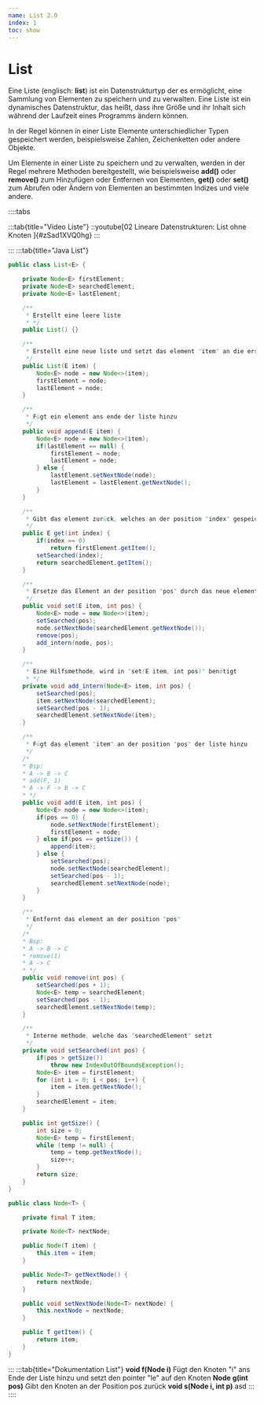 ```yaml
---
name: List 2.0
index: 1
toc: show
---
```


# List

Eine Liste (englisch: **list**) ist ein Datenstrukturtyp der es ermöglicht, eine Sammlung von Elementen zu speichern und zu verwalten. Eine Liste ist ein dynamisches Datenstruktur, das heißt, dass ihre Größe und ihr Inhalt sich während der Laufzeit eines Programms ändern können.

In der Regel können in einer Liste Elemente unterschiedlicher Typen gespeichert werden, beispielsweise Zahlen, Zeichenketten oder andere Objekte.

Um Elemente in einer Liste zu speichern und zu verwalten, werden in der Regel mehrere Methoden bereitgestellt, wie beispielsweise **add()** oder **remove()** zum Hinzufügen oder Entfernen von Elementen, **get()** oder **set()** zum Abrufen oder Ändern von Elementen an bestimmten Indizes und viele andere.

::::tabs

:::tab{title="Video Liste"}
::youtube[02 Lineare Datenstrukturen:  List ohne Knoten ]{#zSad1XVQ0hg}
:::

:::
:::tab{title="Java List"}
```java
public class List<E> {

    private Node<E> firstElement;
    private Node<E> searchedElement;
    private Node<E> lastElement;

    /**
     * Erstellt eine leere liste
     * */
    public List() {}

    /**
     * Erstellt eine neue liste und setzt das element "item" an die erste und letzte stelle
     */
    public List(E item) {
        Node<E> node = new Node<>(item);
        firstElement = node;
        lastElement = node;
    }

    /**
     * Fügt ein element ans ende der liste hinzu
     */
    public void append(E item) {
        Node<E> node = new Node<>(item);
        if(lastElement == null) {
            firstElement = node;
            lastElement = node;
        } else {
            lastElement.setNextNode(node);
            lastElement = lastElement.getNextNode();
        }
    }

    /**
     * Gibt das element zurück, welches an der position "index" gespeichert ist
     */
    public E get(int index) {
        if(index == 0)
            return firstElement.getItem();
        setSearched(index);
        return searchedElement.getItem();
    }

    /**
     * Ersetze das Element an der position "pos" durch das neue element "item"
     */
    public void set(E item, int pos) {
        Node<E> node = new Node<>(item);
        setSearched(pos);
        node.setNextNode(searchedElement.getNextNode());
        remove(pos);
        add_intern(node, pos);
    }

    /**
     * Eine Hilfsmethode, wird in "set(E item, int pos)" benötigt
     * */
    private void add_intern(Node<E> item, int pos) {
        setSearched(pos);
        item.setNextNode(searchedElement);
        setSearched(pos - 1);
        searchedElement.setNextNode(item);
    }

    /**
     * Fügt das element "item" an der position "pos" der liste hinzu
     */
    /*
    * Bsp:
    * A -> B -> C
    * add(F, 1)
    * A -> F -> B -> C
    * */
    public void add(E item, int pos) {
        Node<E> node = new Node<>(item);
        if(pos == 0) {
            node.setNextNode(firstElement);
            firstElement = node;
        } else if(pos == getSize()) {
            append(item);
        } else {
            setSearched(pos);
            node.setNextNode(searchedElement);
            setSearched(pos - 1);
            searchedElement.setNextNode(node);
        }
    }

    /**
     * Entfernt das element an der position "pos"
     */
    /*
    * Bsp:
    * A -> B -> C
    * remove(1)
    * A -> C
    * */
    public void remove(int pos) {
        setSearched(pos + 1);
        Node<E> temp = searchedElement;
        setSearched(pos - 1);
        searchedElement.setNextNode(temp);
    }

    /**
     * Interne methode, welche das "searchedElement" setzt
     */
    private void setSearched(int pos) {
        if(pos > getSize())
            throw new IndexOutOfBoundsException();
        Node<E> item = firstElement;
        for (int i = 0; i < pos; i++) {
            item = item.getNextNode();
        }
        searchedElement = item;
    }

    public int getSize() {
        int size = 0;
        Node<E> temp = firstElement;
        while (temp != null) {
            temp = temp.getNextNode();
            size++;
        }
        return size;
    }
}

public class Node<T> {

    private final T item;

    private Node<T> nextNode;

    public Node(T item) {
        this.item = item;
    }

    public Node<T> getNextNode() {
        return nextNode;
    }

    public void setNextNode(Node<T> nextNode) {
        this.nextNode = nextNode;
    }

    public T getItem() {
        return item;
    }
}
```
:::
:::tab{title="Dokumentation List"}
**void f(Node i)**
Fügt den Knoten "i" ans Ende der Liste hinzu und setzt den pointer "le" auf den Knoten
**Node g(int pos)**
Gibt den Knoten an der Position pos zurück
**void s(Node i, int p)**
asd
:::
::::

